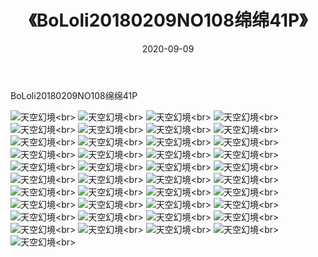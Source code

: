 ﻿---
layout: post
title: 《BoLoli20180209NO108绵绵41P》
date: 2020-09-09
img: http://photo.orgx.cf/性感/2020/BoLoli20180209NO108绵绵41P/000.jpg
tags: [美女,性感,泳衣]
---

BoLoli20180209NO108绵绵41P



![天空幻境](http://photo.orgx.cf/性感/2020/BoLoli20180209NO108绵绵41P/001.jpg''天空幻境'')<br>
![天空幻境](http://photo.orgx.cf/性感/2020/BoLoli20180209NO108绵绵41P/002.jpg''天空幻境'')<br>
![天空幻境](http://photo.orgx.cf/性感/2020/BoLoli20180209NO108绵绵41P/003.jpg''天空幻境'')<br>
![天空幻境](http://photo.orgx.cf/性感/2020/BoLoli20180209NO108绵绵41P/004.jpg''天空幻境'')<br>
![天空幻境](http://photo.orgx.cf/性感/2020/BoLoli20180209NO108绵绵41P/005.jpg''天空幻境'')<br>
![天空幻境](http://photo.orgx.cf/性感/2020/BoLoli20180209NO108绵绵41P/006.jpg''天空幻境'')<br>
![天空幻境](http://photo.orgx.cf/性感/2020/BoLoli20180209NO108绵绵41P/007.jpg''天空幻境'')<br>
![天空幻境](http://photo.orgx.cf/性感/2020/BoLoli20180209NO108绵绵41P/008.jpg''天空幻境'')<br>
![天空幻境](http://photo.orgx.cf/性感/2020/BoLoli20180209NO108绵绵41P/009.jpg''天空幻境'')<br>
![天空幻境](http://photo.orgx.cf/性感/2020/BoLoli20180209NO108绵绵41P/010.jpg''天空幻境'')<br>
![天空幻境](http://photo.orgx.cf/性感/2020/BoLoli20180209NO108绵绵41P/011.jpg''天空幻境'')<br>
![天空幻境](http://photo.orgx.cf/性感/2020/BoLoli20180209NO108绵绵41P/012.jpg''天空幻境'')<br>
![天空幻境](http://photo.orgx.cf/性感/2020/BoLoli20180209NO108绵绵41P/013.jpg''天空幻境'')<br>
![天空幻境](http://photo.orgx.cf/性感/2020/BoLoli20180209NO108绵绵41P/014.jpg''天空幻境'')<br>
![天空幻境](http://photo.orgx.cf/性感/2020/BoLoli20180209NO108绵绵41P/015.jpg''天空幻境'')<br>
![天空幻境](http://photo.orgx.cf/性感/2020/BoLoli20180209NO108绵绵41P/016.jpg''天空幻境'')<br>
![天空幻境](http://photo.orgx.cf/性感/2020/BoLoli20180209NO108绵绵41P/017.jpg''天空幻境'')<br>
![天空幻境](http://photo.orgx.cf/性感/2020/BoLoli20180209NO108绵绵41P/018.jpg''天空幻境'')<br>
![天空幻境](http://photo.orgx.cf/性感/2020/BoLoli20180209NO108绵绵41P/019.jpg''天空幻境'')<br>
![天空幻境](http://photo.orgx.cf/性感/2020/BoLoli20180209NO108绵绵41P/020.jpg''天空幻境'')<br>
![天空幻境](http://photo.orgx.cf/性感/2020/BoLoli20180209NO108绵绵41P/021.jpg''天空幻境'')<br>
![天空幻境](http://photo.orgx.cf/性感/2020/BoLoli20180209NO108绵绵41P/022.jpg''天空幻境'')<br>
![天空幻境](http://photo.orgx.cf/性感/2020/BoLoli20180209NO108绵绵41P/023.jpg''天空幻境'')<br>
![天空幻境](http://photo.orgx.cf/性感/2020/BoLoli20180209NO108绵绵41P/024.jpg''天空幻境'')<br>
![天空幻境](http://photo.orgx.cf/性感/2020/BoLoli20180209NO108绵绵41P/025.jpg''天空幻境'')<br>
![天空幻境](http://photo.orgx.cf/性感/2020/BoLoli20180209NO108绵绵41P/026.jpg''天空幻境'')<br>
![天空幻境](http://photo.orgx.cf/性感/2020/BoLoli20180209NO108绵绵41P/027.jpg''天空幻境'')<br>
![天空幻境](http://photo.orgx.cf/性感/2020/BoLoli20180209NO108绵绵41P/028.jpg''天空幻境'')<br>
![天空幻境](http://photo.orgx.cf/性感/2020/BoLoli20180209NO108绵绵41P/029.jpg''天空幻境'')<br>
![天空幻境](http://photo.orgx.cf/性感/2020/BoLoli20180209NO108绵绵41P/030.jpg''天空幻境'')<br>
![天空幻境](http://photo.orgx.cf/性感/2020/BoLoli20180209NO108绵绵41P/031.jpg''天空幻境'')<br>
![天空幻境](http://photo.orgx.cf/性感/2020/BoLoli20180209NO108绵绵41P/032.jpg''天空幻境'')<br>
![天空幻境](http://photo.orgx.cf/性感/2020/BoLoli20180209NO108绵绵41P/033.jpg''天空幻境'')<br>
![天空幻境](http://photo.orgx.cf/性感/2020/BoLoli20180209NO108绵绵41P/034.jpg''天空幻境'')<br>
![天空幻境](http://photo.orgx.cf/性感/2020/BoLoli20180209NO108绵绵41P/035.jpg''天空幻境'')<br>
![天空幻境](http://photo.orgx.cf/性感/2020/BoLoli20180209NO108绵绵41P/036.jpg''天空幻境'')<br>
![天空幻境](http://photo.orgx.cf/性感/2020/BoLoli20180209NO108绵绵41P/037.jpg''天空幻境'')<br>
![天空幻境](http://photo.orgx.cf/性感/2020/BoLoli20180209NO108绵绵41P/038.jpg''天空幻境'')<br>
![天空幻境](http://photo.orgx.cf/性感/2020/BoLoli20180209NO108绵绵41P/039.jpg''天空幻境'')<br>
![天空幻境](http://photo.orgx.cf/性感/2020/BoLoli20180209NO108绵绵41P/040.jpg''天空幻境'')<br>
![天空幻境](http://photo.orgx.cf/性感/2020/BoLoli20180209NO108绵绵41P/041.jpg''天空幻境'')<br>